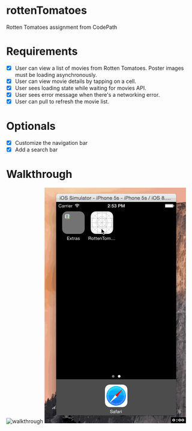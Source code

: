 # rottenTomatoes
Rotten Tomatoes assignment from CodePath

# Requirements
- [x] User can view a list of movies from Rotten Tomatoes. Poster images must be loading asynchronously.
- [x] User can view movie details by tapping on a cell.
- [x] User sees loading state while waiting for movies API.
- [x] User sees error message when there's a networking error.
- [x] User can pull to refresh the movie list.

# Optionals
- [x] Customize the navigation bar
- [x] Add a search bar

# Walkthrough
![walkthrough](https://raw.githubusercontent.com/xsunsmile/rottenTomatoes/master/rottenTomatoes.gif)
![networkError](https://raw.githubusercontent.com/xsunsmile/rottenTomatoes/master/networkError.gif)
